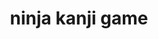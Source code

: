 ---
title: ninja kanji game
description: ninja kanji game
keywords: kanji game
mediaUrl: https://i.postimg.cc/fRrNF1S1/kanji-quiz.png
updateDateTime: 2024-4-3
tags: ninja
hanTu:
postType: game
level: n5
choices: [
  { word: 姿 , a: THƯ：viết@しょ, b: CẤM：cấm@きんじる, c: Tư：bóng dáng@すがた, d: c },
  { word: 化 , a: TRUYỀN：truyền đạt@つたえる, b: SÁT：giết@ころす, c: HÓA：biến hoá@ばける, d: c },
  { word: 殺 , a: THÂN：bản thân@み, b: SÁT：giết@ころす, c: THUẬT：kĩ nghệ@じゅつ, d: b },
  { word: 襲 , a: TRỢ： giúp đỡ@たすける, b: NẠP：thu,cất@おさめる, c: TẬP：tấn công@おそう, d: c },
  { word: 巻 , a: THỔ：đất@つち, b: TIÊU：xoá@けす, c: QUYỂN：Cuốn tròn@まき, d: c },
  { word: 里 , a: TRUY：đuổi theo@おう, b: LÍ：làng@さと, c: Thư：viết@しょ, d: c },
  { word: 木 , a: PHƯỢC：buộc@しばる, b: MỘC：cây@き, c: NHẪN：lén lút@しのび, d: b },
  { word: 薬 , a: LẠC：rơi@おちる, b: ĐẢO：ngã@たおす, c: DƯỢC：thuốc@くすり, d: c },
  { word: 狙 , a: ĐẢO：ngã@たおす, b: THƯ：nhắm@ねらう, c: TRUY：đuổi theo@おう, d: b },
  { word: 恐 , a: THẮNG：thắng@かつ, b: KHỦNG：kinh khủng@おそろしい, c: TÁN：tan,tản ra@ちる, d: b },
  { word: 守 , a: KHẨU：miệng@くち, b: THỦ：bảo vệ@まもる, c: NGHIÊM：khắt khe@きびしい, d: b },
  { word: 敵 , a: ĐỊCH：địch@てき, b: PHỐ：sợ@こわい, c: NHẬN：thừa nhận@みとめる, d: a },
  { word: 落 , a: Tư：bóng dáng@すがた, b: LẠC：rơi@おちる, c: TẨU：chạy@はしる, d: b },
  { word: 見 , a: KIẾN：nhìn@みる, b: TỬ：chết@しぬ, c: ĐẢO：ngã@たおす, d: a },
  { word: 下 , a: ĐẢO：ngã@たおす, b: HẠ：phía dưới@した, c: THỔ：đất@つち, d: b },
  { word: 滅 , a: THƯ：nhắm@ねらう, b: NHẪN：lén lút@しのび, c: DIỆT：tiêu diệt@ほろぼす, d: c },
  { word: 足 , a: ĐẠO：trộm@ぬすむ, b: SIÊU：vượt qua@こえる, c: TÚC：chân@あし, d: c },
  { word: 助 , a: MỤC：mắt@め, b: TRUY：đuổi theo@おう, c: TRỢ： giúp đỡ@たすける, d: c },
  { word: 体 , a: THỂ：cơ thể@からだ, b: THÍCH：trích,đâm@さす, c: TÁN：tan,tản ra@ちる, d: a },
  { word: 弱 , a: TRUYỀN：truyền đạt@つたえる, b: SÁT：giết@ころす, c: NHƯỢC：yếu@よわい, d: c }
  ]
---
